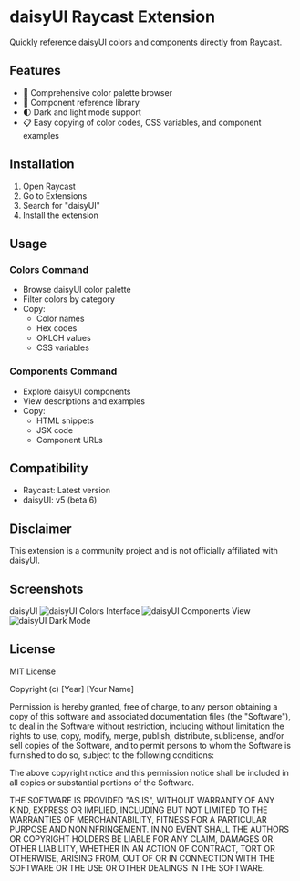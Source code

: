 # daisyUI Raycast Extension

Quickly reference daisyUI colors and components directly from Raycast.

## Features

- 🎨 Comprehensive color palette browser
- 🧩 Component reference library
- 🌓 Dark and light mode support
- 📋 Easy copying of color codes, CSS variables, and component examples

## Installation

1. Open Raycast
2. Go to Extensions
3. Search for "daisyUI"
4. Install the extension

## Usage

### Colors Command

- Browse daisyUI color palette
- Filter colors by category
- Copy:
  - Color names
  - Hex codes
  - OKLCH values
  - CSS variables

### Components Command

- Explore daisyUI components
- View descriptions and examples
- Copy:
  - HTML snippets
  - JSX code
  - Component URLs

## Compatibility

- Raycast: Latest version
- daisyUI: v5 (beta 6)

## Disclaimer

This extension is a community project and is not officially affiliated with daisyUI.

## Screenshots

daisyUI
![daisyUI Colors Interface](daisyui-1.png)
![daisyUI Components View](daisyui-2.png)
![daisyUI Dark Mode](daisyui-3.png)

## License

MIT License

Copyright (c) [Year] [Your Name]

Permission is hereby granted, free of charge, to any person obtaining a copy
of this software and associated documentation files (the "Software"), to deal
in the Software without restriction, including without limitation the rights
to use, copy, modify, merge, publish, distribute, sublicense, and/or sell
copies of the Software, and to permit persons to whom the Software is
furnished to do so, subject to the following conditions:

The above copyright notice and this permission notice shall be included in all
copies or substantial portions of the Software.

THE SOFTWARE IS PROVIDED "AS IS", WITHOUT WARRANTY OF ANY KIND, EXPRESS OR
IMPLIED, INCLUDING BUT NOT LIMITED TO THE WARRANTIES OF MERCHANTABILITY,
FITNESS FOR A PARTICULAR PURPOSE AND NONINFRINGEMENT. IN NO EVENT SHALL THE
AUTHORS OR COPYRIGHT HOLDERS BE LIABLE FOR ANY CLAIM, DAMAGES OR OTHER
LIABILITY, WHETHER IN AN ACTION OF CONTRACT, TORT OR OTHERWISE, ARISING FROM,
OUT OF OR IN CONNECTION WITH THE SOFTWARE OR THE USE OR OTHER DEALINGS IN THE
SOFTWARE.
